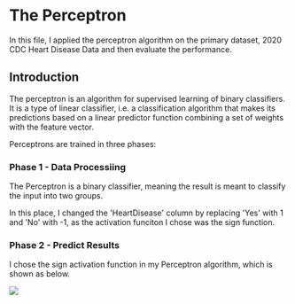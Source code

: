 # The Perceptron

In this file, I applied the perceptron algorithm on the primary dataset, 2020 CDC Heart Disease Data and then evaluate the performance.

## Introduction

The perceptron is an algorithm for supervised learning of binary classifiers. It is a type of linear classifier, i.e. a classification algorithm that makes its predictions based on a linear predictor function combining a set of weights with the feature vector.

Perceptrons are trained in three phases:
### Phase 1 - Data Processiing
The Perceptron is a binary classifier, meaning the result is meant to classify the input into two groups. 

In this place, I changed the 'HeartDisease' column by replacing 'Yes' with 1 and 'No' with -1, as the activation funciton I chose was the sign function.

### Phase 2 - Predict Results
I chose the sign activation function in my Perceptron algorithm, which is shown as below.

<img src="https://render.githubusercontent.com/render/math?math= \phi(z) = \left\{\begin{aligned} 1,\,z>0 \\ -1,\,z<0 \end{aligned}}\right.">